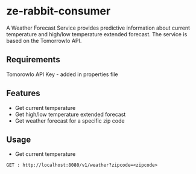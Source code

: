 # ze-rabbit-consumer

A Weather Forecast Service provides predictive information about current temperature and high/low temperature extended forecast. The service is based on the TomorrowIo API.

## Requirements
TomorowIo API Key - added in properties file

## Features
- Get current temperature
- Get high/low temperature extended forecast
- Get weather forecast for a specific zip code

## Usage
- Get current temperature
```
GET : http://localhost:8080/v1/weather?zipcode=<zipcode>
```
